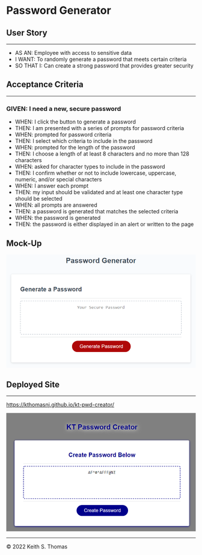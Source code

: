 # Password Generator


## User Story
---
* AS AN: Employee with access to sensitive data
* I WANT: To randomly generate a password that meets certain criteria
* SO THAT I: Can create a strong password that provides greater security


## Acceptance Criteria
---

### GIVEN: I need a new, secure password

* WHEN: I click the button to generate a password
* THEN: I am presented with a series of prompts for password criteria
* WHEN: prompted for password criteria
* THEN: I select which criteria to include in the password
* WHEN: prompted for the length of the password
* THEN: I choose a length of at least 8 characters and no more than 128 characters
* WHEN: asked for character types to include in the password
* THEN: I confirm whether or not to include lowercase, uppercase, numeric, and/or special characters
* WHEN: I answer each prompt
* THEN: my input should be validated and at least one character type should be selected
* WHEN: all prompts are answered
* THEN: a password is generated that matches the selected criteria
* WHEN: the password is generated
* THEN: the password is either displayed in an alert or written to the page


## Mock-Up
![Password Generator Mock-Up](./assets/images/password-generator.png)



## Deployed Site
---

https://kthomasnj.github.io/kt-pwd-creator/

![Live Website](./assets/images/pw-live-site.png)

---
© 2022 Keith S. Thomas
